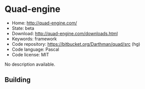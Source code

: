 # Quad-engine

- Home: http://quad-engine.com/
- State: beta
- Download: http://quad-engine.com/downloads.html
- Keywords: framework
- Code repository: https://bitbucket.org/Darthman/quad/src (hg)
- Code language: Pascal
- Code license: MIT

No description available.

## Building
